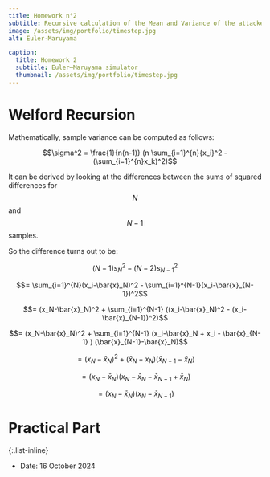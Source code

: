 ```yaml
---
title: Homework n°2
subtitle: Recursive calculation of the Mean and Variance of the attackers vs server simulation with absoloute and relative frequencies.
image: /assets/img/portfolio/timestep.jpg
alt: Euler-Maruyama

caption:
  title: Homework 2
  subtitle: Euler–Maruyama simulator
  thumbnail: /assets/img/portfolio/timestep.jpg
---
```


# **Welford Recursion**

Mathematically, sample variance can be computed as follows:

$$\sigma^2 = \frac{1}{n(n-1)} (n \sum_{i=1}^{n}{x_i}^2 - (\sum_{i=1}^{n}x_k)^2)$$

It can be derived by looking at the differences between the sums of squared differences for $$N$$ and $$N-1$$ samples.

So the difference turns out to be:

$$(N-1){s_N}^2 -(N-2){s_{N-1}}^2$$

$$= \sum_{i=1}^{N}(x_i-\bar{x}_N)^2 - \sum_{i=1}^{N-1}(x_i-\bar{x}_{N-1})^2$$

$$= (x_N-\bar{x}_N)^2 + \sum_{i=1}^{N-1} ((x_i-\bar{x}_N)^2 - (x_i-\bar{x}_{N-1})^2)$$

$$= (x_N-\bar{x}_N)^2 + \sum_{i=1}^{N-1} (x_i-\bar{x}_N + x_i - \bar{x}_{N-1} ) (\bar{x}_{N-1}-\bar{x}_N)$$

$$= (x_N-\bar{x}_N)^2 + (\bar{x}_N-x_N)(\bar{x}_{N-1}-\bar{x}_N)$$

$$= (x_N-\bar{x}_N)(x_N - \bar{x}_N - \bar{x}_{N-1} + \bar{x}_N)$$

$$= (x_N-\bar{x}_N)(x_N - \bar{x}_{N-1})$$

# **Practical Part**






{:.list-inline}

- Date: 16 October 2024

